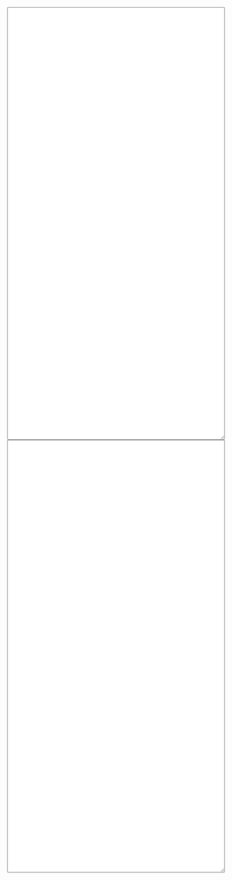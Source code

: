 <textarea id="srccode" style='width: 100%; height: 25vh'></textarea>
<textarea id="bytecode" style='width: 100%; height: 25vh'></textarea>
<a id='problem' style="display: block; text-align: center; visibility: hidden">Back to problem</a>
<a id='etherscan' style="display: block; text-align: center; visibility: hidden">View in etherum</a>

<div id='noenter' style="visibility: hidden">
    <h3  style="display: block; text-align: center">Not Entered</h3>
    <a id='compete' style="display: block; text-align: center">Compete</a>
</div>
<div id='entered' style="visibility: hidden">
    <h3>Entered</h3>
    <h3 id='score'  style="display: block; text-align: center">Score: x</h3>
    <h3 id='rank' style="display: block; text-align: center; visibility: hidden">Rank: x</h3>
    <h3 id='challenger' style="display: block; text-align: center; visibility: hidden">Challenger: x</h3>
    <a id='lock' style="display: block; text-align: center" style="visibility: hidden" >Lock</a>
</div>
<script src="/assets/js/solution.js"></script>

